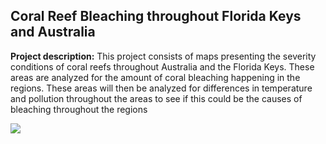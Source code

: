 ## Coral Reef Bleaching throughout Florida Keys and Australia

**Project description:** This project consists of maps presenting the severity conditions of coral reefs throughout Australia and the Florida Keys. These areas are analyzed for the amount of coral bleaching happening in the regions. These areas will then be analyzed for differences in temperature and pollution throughout the areas to see if this could be the causes of bleaching throughout the regions

<img src="../images/Florida_Keys_Bleach_Severity.PNG?raw=true"/>
